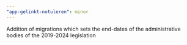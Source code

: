 ```yaml
---
"app-gelinkt-notuleren": minor
---
```


Addition of migrations which sets the end-dates of the administrative bodies of the 2019-2024 legislation
